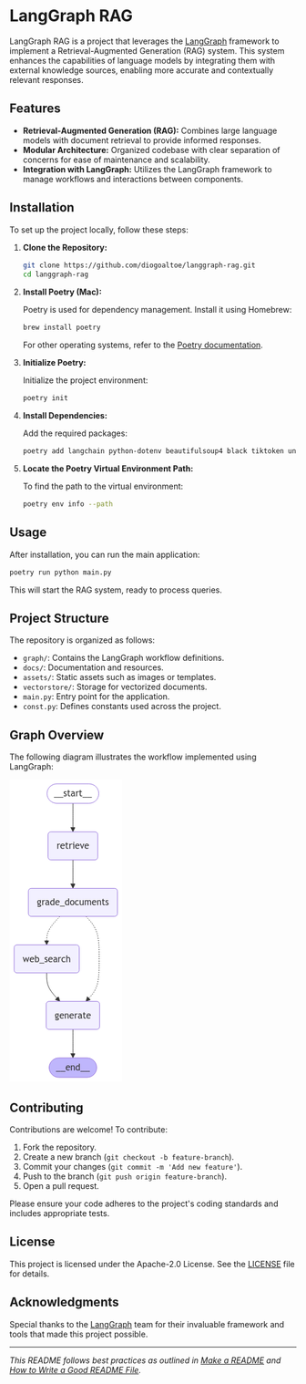# LangGraph RAG

LangGraph RAG is a project that leverages the [LangGraph](https://github.com/langchain-ai/langgraph) framework to implement a Retrieval-Augmented Generation (RAG) system. This system enhances the capabilities of language models by integrating them with external knowledge sources, enabling more accurate and contextually relevant responses.

## Features

- **Retrieval-Augmented Generation (RAG):** Combines large language models with document retrieval to provide informed responses.
- **Modular Architecture:** Organized codebase with clear separation of concerns for ease of maintenance and scalability.
- **Integration with LangGraph:** Utilizes the LangGraph framework to manage workflows and interactions between components.

## Installation

To set up the project locally, follow these steps:

1. **Clone the Repository:**

   ```bash
   git clone https://github.com/diogoaltoe/langgraph-rag.git
   cd langgraph-rag
   ```

2. **Install Poetry (Mac):**

   Poetry is used for dependency management. Install it using Homebrew:

   ```bash
   brew install poetry
   ```

   For other operating systems, refer to the [Poetry documentation](https://python-poetry.org/docs/#installation).

3. **Initialize Poetry:**

   Initialize the project environment:

   ```bash
   poetry init
   ```

4. **Install Dependencies:**

   Add the required packages:

   ```bash
   poetry add langchain python-dotenv beautifulsoup4 black tiktoken unstructured nltk fastapi jinja2 uvicorn streamlit streamlit-chat tqdm langchain-ollama langchain-qdrant langchain-community langchain-chroma pytest tavily-python langgraph
   ```

5. **Locate the Poetry Virtual Environment Path:**

   To find the path to the virtual environment:

   ```bash
   poetry env info --path
   ```

## Usage

After installation, you can run the main application:

```bash
poetry run python main.py
```

This will start the RAG system, ready to process queries.

## Project Structure

The repository is organized as follows:

- `graph/`: Contains the LangGraph workflow definitions.
- `docs/`: Documentation and resources.
- `assets/`: Static assets such as images or templates.
- `vectorstore/`: Storage for vectorized documents.
- `main.py`: Entry point for the application.
- `const.py`: Defines constants used across the project.

## Graph Overview

The following diagram illustrates the workflow implemented using LangGraph:

![Graph Overview](assets/graph.png)

## Contributing

Contributions are welcome! To contribute:

1. Fork the repository.
2. Create a new branch (`git checkout -b feature-branch`).
3. Commit your changes (`git commit -m 'Add new feature'`).
4. Push to the branch (`git push origin feature-branch`).
5. Open a pull request.

Please ensure your code adheres to the project's coding standards and includes appropriate tests.

## License

This project is licensed under the Apache-2.0 License. See the [LICENSE](LICENSE) file for details.

## Acknowledgments

Special thanks to the [LangGraph](https://github.com/langchain-ai/langgraph) team for their invaluable framework and tools that made this project possible.

---

*This README follows best practices as outlined in [Make a README](https://www.makeareadme.com/) and [How to Write a Good README File](https://www.freecodecamp.org/news/how-to-write-a-good-readme-file/).*

